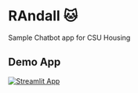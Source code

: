 # RAndall 🐱

Sample Chatbot app for CSU Housing

## Demo App

[![Streamlit App](https://static.streamlit.io/badges/streamlit_badge_black_white.svg)](https://randall.streamlit.app/)


